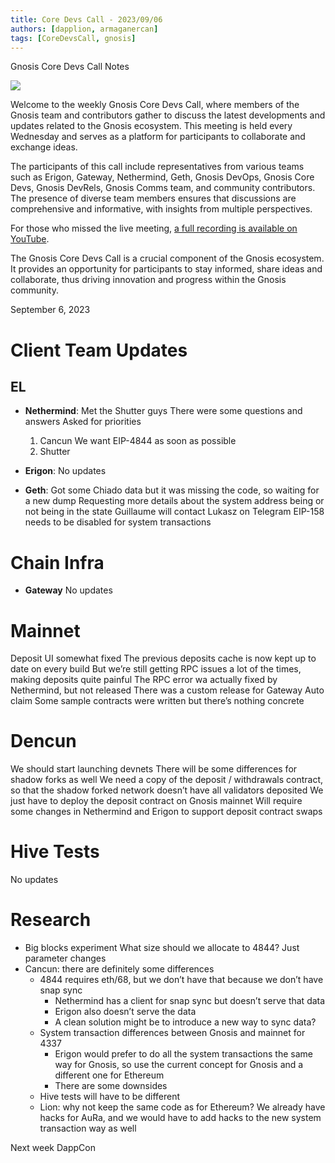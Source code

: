 ```yaml
---
title: Core Devs Call - 2023/09/06
authors: [dapplion, armaganercan]
tags: [CoreDevsCall, gnosis]
---
```


Gnosis Core Devs Call Notes

![](https://hackmd.io/_uploads/SkAtsQ8A2.png)

Welcome to the weekly Gnosis Core Devs Call, where members of the Gnosis team and contributors gather to discuss the latest developments and updates related to the Gnosis ecosystem. This meeting is held every Wednesday and serves as a platform for participants to collaborate and exchange ideas.

The participants of this call include representatives from various teams such as Erigon, Gateway, Nethermind, Geth, Gnosis DevOps, Gnosis Core Devs, Gnosis DevRels, Gnosis Comms team, and community contributors. The presence of diverse team members ensures that discussions are comprehensive and informative, with insights from multiple perspectives.

For those who missed the live meeting, [a full recording is available on YouTube](https://youtu.be/exku4k8v91g). 

The Gnosis Core Devs Call is a crucial component of the Gnosis ecosystem. It provides an opportunity for participants to stay informed, share ideas and collaborate, thus driving innovation and progress within the Gnosis community.

September 6, 2023

# Client Team Updates
## EL

* **Nethermind**: 
Met the Shutter guys
There were some questions and answers
Asked for priorities
  1) Cancun
We want EIP-4844 as soon as possible
  2) Shutter


* **Erigon**: 
No updates

* **Geth**:
Got some Chiado data but it was missing the code, so waiting for a new dump
Requesting more details about the system address being or not being in the state
Guillaume will contact Lukasz on Telegram
EIP-158 needs to be disabled for system transactions


# Chain Infra

* **Gateway**
No updates


# Mainnet

Deposit UI somewhat fixed
The previous deposits cache is now kept up to date on every build
But we’re still getting RPC issues a lot of the times, making deposits quite painful
The RPC error wa actually fixed by Nethermind, but not released
There was a custom release for Gateway
Auto claim
Some sample contracts were written but there’s nothing concrete

# Dencun

We should start launching devnets
There will be some differences for shadow forks as well
We need a copy of the deposit / withdrawals contract, so that the shadow forked network doesn’t have all validators deposited
We just have to deploy the deposit contract on Gnosis mainnet
Will require some changes in Nethermind and Erigon to support deposit contract swaps

# Hive Tests

No updates

# Research

* Big blocks experiment
What size should we allocate to 4844? Just parameter changes
* Cancun: there are definitely some differences
  * 4844 requires eth/68, but we don’t have that because we don’t have snap sync
    * Nethermind has a client for snap sync but doesn’t serve that data
    * Erigon also doesn’t serve the data
    * A clean solution might be to introduce a new way to sync data?
  * System transaction differences between Gnosis and mainnet for 4337
    * Erigon would prefer to do all the system transactions the same way for Gnosis, so use the current concept for Gnosis and a different one for Ethereum
    * There are some downsides
  * Hive tests will have to be different
  * Lion: why not keep the same code as for Ethereum?
We already have hacks for AuRa, and we would have to add hacks to the new system transaction way as well

Next week DappCon
















